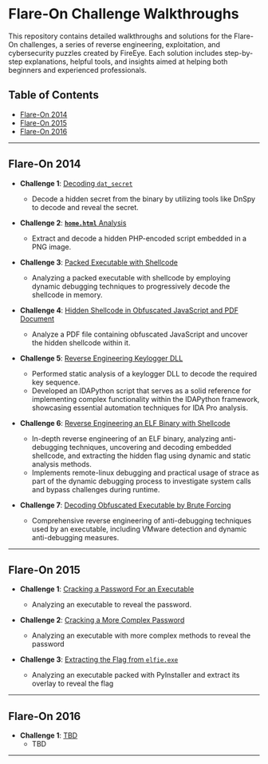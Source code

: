 # Flare-On Challenge Walkthroughs

This repository contains detailed walkthroughs and solutions for the Flare-On challenges, a series of reverse engineering, exploitation, and cybersecurity puzzles created by FireEye. Each solution includes step-by-step explanations, helpful tools, and insights aimed at helping both beginners and experienced professionals.

## Table of Contents

- [Flare-On 2014](#flare-on-2014)
- [Flare-On 2015](#flare-on-2015)
- [Flare-On 2016](#flare-on-2016) 
---

## Flare-On 2014

- **Challenge 1**: [Decoding `dat_secret`](https://github.com/sSharonV/Flare-On-Walkthroughs/blob/main/2014/CH_1)  
  - Decode a hidden secret from the binary by utilizing tools like DnSpy to decode and reveal the secret.
  
- **Challenge 2**: [**`home.html`** Analysis](https://github.com/sSharonV/Flare-On-Walkthroughs/blob/main/2014/CH_2)  
  - Extract and decode a hidden PHP-encoded script embedded in a PNG image.

- **Challenge 3**: [Packed Executable with Shellcode](https://github.com/sSharonV/Flare-On-Walkthroughs/tree/main/2014/CH_3)

  - Analyzing a packed executable with shellcode by employing dynamic debugging techniques to progressively decode the shellcode in memory.

- **Challenge 4**: [Hidden Shellcode in Obfuscated JavaScript and PDF Document](https://github.com/sSharonV/Flare-On-Walkthroughs/tree/main/2014/CH_4)

  - Analyze a PDF file containing obfuscated JavaScript and uncover the hidden shellcode within it.
 
- **Challenge 5**: [Reverse Engineering Keylogger DLL](https://github.com/sSharonV/Flare-On-Walkthroughs/tree/main/2014/CH_5)

  - Performed static analysis of a keylogger DLL to decode the required key sequence.
  - Developed an IDAPython script that serves as a solid reference for implementing complex functionality within the IDAPython framework, showcasing essential automation techniques for IDA Pro analysis.
 
- **Challenge 6**: [Reverse Engineering an ELF Binary with Shellcode](https://github.com/sSharonV/Flare-On-Walkthroughs/tree/main/2014/CH_6)

  - In-depth reverse engineering of an ELF binary, analyzing anti-debugging techniques, uncovering and decoding embedded shellcode, and extracting the hidden flag using dynamic and static analysis methods.
  - Implements remote-linux debugging and practical usage of strace as part of the dynamic debugging process to investigate system calls and bypass challenges during runtime.
 
- **Challenge 7**: [Decoding Obfuscated Executable by Brute Forcing](https://github.com/sSharonV/Flare-On-Walkthroughs/tree/main/2014/CH_7)
  - Comprehensive reverse engineering of anti-debugging techniques used by an executable, including VMware detection and dynamic anti-debugging measures.
    
---

## Flare-On 2015

- **Challenge 1**: [Cracking a Password For an Executable](https://github.com/sSharonV/Flare-On-Walkthroughs/blob/main/2015/CH_1)  
  - Analyzing an executable to reveal the password.
  
- **Challenge 2**: [Cracking a More Complex Password](https://github.com/sSharonV/Flare-On-Walkthroughs/blob/main/2015/CH_2)  
  - Analyzing an executable with more complex methods to reveal the password

- **Challenge 3**: [Extracting the Flag from `elfie.exe`](https://github.com/sSharonV/Flare-On-Walkthroughs/tree/main/2015/CH_3)
  - Analyzing an executable packed with PyInstaller and extract its overlay to reveal the flag

---

## Flare-On 2016

- **Challenge 1**: [TBD](https://github.com/sSharonV/Flare-On-Walkthroughs/blob/main/2016/CH_1)  
  - TBD
  
---
